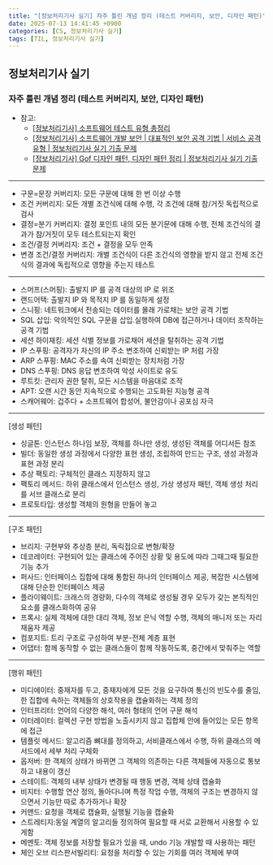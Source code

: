 ```yaml
---
title: "[정보처리기사 실기] 자주 틀린 개념 정리 (테스트 커버리지, 보안, 디자인 패턴)"
date: 2025-07-13 14:41:45 +0900
categories: [CS, 정보처리기사 실기]
tags: [TIL, 정보처리기사 실기]
---
```

## 정보처리기사 실기
### 자주 틀린 개념 정리 (테스트 커버리지, 보안, 디자인 패턴)

- 참고:
  - [[정보처리기사] 소프트웨어 테스트 유형 총정리](https://august-jhy.tistory.com/126)
  - [[정보처리기사] 소프트웨어 개발 보안 | 대표적인 보안 공격 기법 | 서비스 공격 유형 | 정보처리기사 실기 기출 문제](https://august-jhy.tistory.com/67)
  - [[정보처리기사] Gof 디자인 패턴, 디자인 패턴 정리 | 정보처리기사 실기 기출 문제](https://august-jhy.tistory.com/74)

---

- 구문=문장 커버리지: 모든 구문에 대해 한 번 이상 수행
- 조건 커버리지: 모든 개별 조건식에 대해 수행, 각 조건에 대해 참/거짓 독립적으로 검사
- 결정=분기 커버리지: 결정 포인트 내의 모든 분기문에 대해 수행, 전체 조건식의 결과가 참/거짓이 모두 테스트되는지 확인
- 조건/결정 커버리지: 조건 + 결정을 모두 만족
- 변경 조건/결정 커버리지: 개별 조건식이 다른 조건식의 영향을 받지 않고 전체 조건식의 결과에 독립적으로 영향을 주는지 테스트

---

* 스머프(스머핑): 출발지 IP 를 공격 대상의 IP 로 위조
* 랜드어택: 출발지 IP 와 목적지 IP 를 동일하게 설정
* 스니핑: 네트워크에서 전송되는 데이터를 몰래 가로채는 보안 공격 기법
* SQL 삽입: 악의적인 SQL 구문을 삽입.실행하여 DB에 접근하거나 데이터 조작하는 공격 기법
* 세션 하이재킹: 세션 식별 정보를 가로채어 세션을 탈취하는 공격 기법
* IP 스푸핑: 공격자가 자신의 IP 주소 변조하여 신뢰받는 IP 처럼 가장
* ARP 스푸핑: MAC 주소를 속여 신뢰받는 장치처럼 가장
* DNS 스푸핑: DNS 응답 변조하여 악성 사이트로 유도
* 루트킷: 관리자 권한 탈취, 모든 시스템을 마음대로 조작
* APT: 오랜 시간 동안 지속적으로 수행되는 고도화된 지능형 공격
* 스캐어웨어: 겁주다 + 소프트웨어 합성어, 불안감이나 공포심 자극

---

[생성 패턴]
   
* 싱글톤: 인스턴스 하나임 보장, 객체를 하나만 생성, 생성된 객체를 어디서든 참조
* 빌더: 동일한 생성 과정에서 다양한 표현 생성, 조립하여 만드는 구조, 생성 과정과 표현 과정 분리
* 추상 팩토리: 구체적인 클래스 지정하지 않고
* 팩토리 메서드: 하위 클래스에서 인스턴스 생성, 가상 생성자 패턴, 객체 생성 처리를 서브 클래스로 분리
* 프로토타입: 생성할 객체의 원형을 만들어 놓고

---

[구조 패턴]
   
* 브리지: 구현부와 추상층 분리, 독릭접으로 변형/확장
* 데코레이터: 구현되어 있는 클래스에 주어진 상황 및 용도에 따라 그때그때 필요한 기능 추가
* 퍼사드: 인터페이스 집합에 대해 통합된 하나의 인터페이스 제공, 복잡한 시스템에 대해 단순한 인터페이스 제공
* 플라이웨이트: 크래스의 경량화, 다수의 객체로 생성될 경우 모두가 갖는 본직적인 요소를 클래스화하여 공유
* 프록시: 실체 객체에 대한 대리 객체, 정보 은닉 역할 수행, 객체의 매니저 또는 자리 채움자 제공
* 컴포지트: 트리 구조로 구성하여 부분-전체 계층 표현
* 어댑터: 함께 동작할 수 없는 클래스들이 함께 작동하도록, 중간에서 맞춰주는 역할

---

[행위 패턴]

* 미디에이터: 중재자를 두고, 중재자에게 모든 것을 요구하여 통신의 빈도수를 줄임, 한 집합에 속하는 객체들의 상호작용을 캡슐화하는 객체 정의
* 인터프리터: 언어의 다양한 해석, 여러 형태의 언어 구문 해석
* 이터레이터: 컬렉션 구현 방법을 노출시키지 않고 집합체 안에 들어있는 모든 항목에 접근
* 템플릿 메서드: 알고리즘 뼈대를 정의하고, 서비클래스에서 수행, 하위 클래스의 메서드에서 세부 처리 구체화
* 옵저버: 한 객체의 상태가 바뀌면 그 객체의 의존하는 다른 객체들에 자동으로 통보하고 내용이 갱신
* 스테이트: 객체의 내부 상태가 변경될 때 행동 변경, 객체 상태 캡슐화
* 비지터: 수행할 연산 정의, 돌아다니며 특정 작업 수행, 객체의 구조는 변경하지 않으면서 기능만 따로 추가하거나 확장
* 커맨드: 요청을 객체로 캡슐화, 실행될 기능을 캡슐화
* 스트레티지:동일 계열의 알고리들 정의하여 필요할 때 서로 교환해서 사용할 수 있게함
* 메멘토: 객체 정보를 저장할 필요가 있을 때, undo 기능 개발할 때 사용하는 패턴
* 체인 오브 리스판서빌리티: 요청을 처리할 수 있는 기회를 여러 객체에 부여


